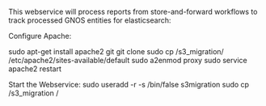 This webservice will process reports from store-and-forward workflows to track processed GNOS entities for elasticsearch:

Configure Apache:

sudo apt-get install apache2 git
git clone 
sudo cp /s3_migration/ /etc/apache2/sites-available/default
sudo a2enmod proxy
sudo service apache2 restart

Start the Webservice:
sudo useradd -r -s /bin/false s3migration
sudo cp /s3_migration /

